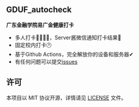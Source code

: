 ## GDUF_autocheck

**广东金融学院易广金健康打卡**
- 多人打卡👨‍👩‍👧‍👧，Server酱微信通知打卡结果💬
- 固定校内打卡🕑
- 基于Github Actions，完全解放你的设备和服务器✔
- 有任何问题可以提交[issues](https://github.com/feizao67/GDUF_autocheck/issues/new)  

## 许可
本项目以 MIT 协议开源，详情请见 [LICENSE](LICENSE) 文件。
